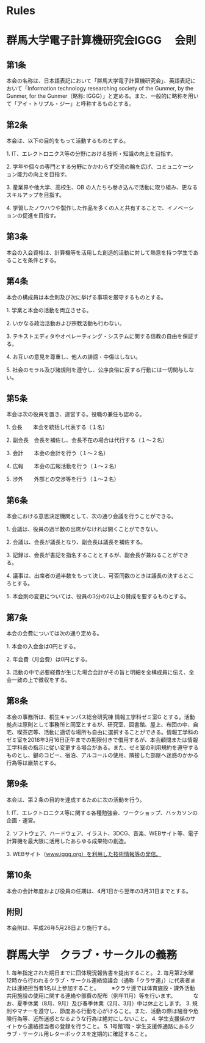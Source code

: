 # Rules

# 群馬大学電子計算機研究会IGGG 　会則

## 第1条

本会の名称は、日本語表記において「群馬大学電子計算機研究会」、英語表記において「Information technology researching society of the Gunmer, by the Gunmer, for the Gunmer（略称: IGGG）」と定める。また、一般的に略称を用いて「アイ・トリプル・ジー」と呼称するものとする。

## 第2条

本会は、以下の目的をもって活動するものとする。

1\. IT、エレクトロニクス等の分野における技術・知識の向上を目指す。

2\. 学年や個々の専門とする分野にかかわらず交流の輪を広げ、コミュニケーション能力の向上を目指す。

3\. 産業界や他大学、高校生、OB の人たちも巻き込んで活動に取り組み、更なるスキルアップを目指す。

4\. 学習したノウハウや製作した作品を多くの人と共有することで、イノベーションの促進を目指す。

## 第3条

本会の入会資格は、計算機等を活用した創造的活動に対して熱意を持つ学生であることを条件とする。

## 第4条

本会の構成員は本会則及び次に挙げる事項を厳守するものとする。

1\. 学業と本会の活動を両立させる。

2\. いかなる政治活動および宗教活動も行わない。

3\. テキストエディタやオペレーティング・システムに関する信教の自由を保証する。

4\. お互いの意見を尊重し、他人の誹謗・中傷はしない。

5\. 社会のモラル及び諸規則を遵守し、公序良俗に反する行動には一切関与しない。

## 第5条

本会は次の役員を置き、運営する。役職の兼任も認める。

1\. 会長　　本会を統括し代表する（１名）

2\. 副会長　会長を補佐し、会長不在の場合は代行する（１～２名）

3\. 会計　　本会の会計を行う（１～２名）

4\. 広報　　本会の広報活動を行う（１～２名）

5\. 渉外　　外部との交渉等を行う（１～２名）

## 第6条

本会における意思決定機関として、次の通り会議を行うことができる。

1\. 会議は、役員の過半数の出席がなければ開くことができない。

2\. 会議は、会長が議長となり、副会長は議長を補佐する。

3\. 記録は、会長が書記を指名することとするが、副会長が兼ねることができる。

4\. 議事は、出席者の過半数をもって決し、可否同数のときは議長の決するところとする。

5\. 本会則の変更については、役員の3分の2以上の賛成を要するものとする。

## 第7条

本会の会費については次の通り定める。

1\. 本会の入会金は0円とする。

2\. 年会費（月会費）は0円とする。

3\. 活動の中で必要経費が生じた場合会計がその旨と明細を全構成員に伝え、全会一致の上で徴収をする。

## 第8条

本会の事務所は、桐生キャンパス総合研究棟 情報工学科ゼミ室G とする。活動拠点は原則として事務所と同室とするが、研究室、図書館、屋上、布団の中、自宅、喫茶店等、活動に適切な場所も自由に選択することができる。情報工学科のゼミ室を2016年3月16日正午までの期限付きで借用するが、本会顧問または情報工学科長の指示に従い変更する場合がある。また、ゼミ室の利用規約を遵守するものとし、鍵のコピー、宿泊、アルコールの使用、隣接した部屋へ迷惑のかかる行為等は厳禁とする。

## 第9条

本会は、第２条の目的を達成するために次の活動を行う。

1\. IT、エレクトロニクス等に関する各種勉強会、ワークショップ、ハッカソンの企画・運営。

2\. ソフトウェア、ハードウェア、イラスト、3DCG、音楽、WEBサイト等、電子計算機を最大限に活用したあらゆる成果物の創造。

3\. WEBサイト（www.iggg.org）を利用した技術情報等の発信。

## 第10条

本会の会計年度および役員の任期は、4月1日から翌年の3月31日までとする。

## 附則

本会則は、平成26年5月28日より施行する。

# 群馬大学　クラブ・サークルの義務

1\. 毎年指定された期日までに団体現況報告書を提出すること。
2\. 毎月第2水曜12時から行われるクラブ・サークル連絡協議会（通称「クラサ連」）に代表者または連絡担当者1名以上参加すること。
　　※クラサ連では体育施設・課外活動共用施設の使用に関する連絡や部費の配布（例年11月）等を行います。
　　　なお、夏季休業（8月、9月）及び春季休業（2月、3月）中は休止とします。
3\. 規則やマナーを遵守し、節度ある行動を心がけること。また、活動の際は騒音や危険行為等、近所迷惑となるような行為は絶対にしないこと。
4\. 学生支援係のサイトから連絡担当者の登録を行うこと。
5\. 1号館1階・学生支援係通路にあるクラブ・サークル用レターボックスを定期的に確認すること。